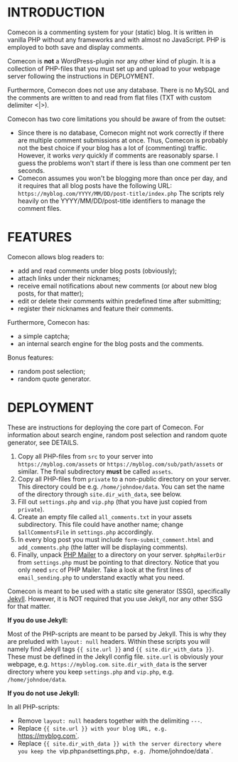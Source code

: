 # INTRODUCTION

Comecon is a commenting system for your (static) blog. It is written in vanilla
PHP without any frameworks and with almost no JavaScript. PHP is employed to
both save and display comments.

Comecon is **not** a WordPress-plugin nor any other kind of plugin. It is
a collection of PHP-files that you must set up and upload to your webpage
server following the instructions in DEPLOYMENT.

Furthermore, Comecon does not use any database.  There is no MySQL and the
comments are written to and read from flat files (TXT with custom delimiter
<|>).

Comecon has two core limitations you should be aware of from the outset:

* Since there is no database, Comecon might not work correctly if there are
  multiple comment submissions at once. Thus, Comecon is probably not the best
  choice if your blog has a lot of (commenting) traffic. However, it works
  *very* quickly if comments are reasonably sparse. I guess the problems won't
  start if there is less than one comment per ten seconds.
* Comecon assumes you won't be blogging more than once per day, and it requires
  that all blog posts have the following URL:
  `https://myblog.com/YYYY/MM/DD/post-title/index.php`  The scripts rely heavily
  on the YYYY/MM/DD/post-title identifiers to manage the comment files.



# FEATURES

Comecon allows blog readers to:

* add and read comments under blog posts (obviously);
* attach links under their nicknames;
* receive email notifications about new comments (or about new blog posts, for
  that matter);
* edit or delete their comments within predefined time after submitting;
* register their nicknames and feature their comments.

Furthermore, Comecon has:

* a simple captcha;
* an internal search engine for the blog posts and the comments.

Bonus features:

* random post selection;
* random quote generator.



# DEPLOYMENT

These are instructions for deploying the core part of Comecon. For information
about search engine, random post selection and random quote generator, see
DETAILS.

1. Copy all PHP-files from `src` to your server into
`https://myblog.com/assets` or `https://myblog.com/sub/path/assets` or similar.
The final subdirectory **must** be called `assets`.
2. Copy all PHP-files from `private` to a non-public directory on your server.
This directory could be e.g. `/home/johndoe/data`. You can set the name of the
directory through `site.dir_with_data`, see below.
3. Fill out `settings.php` and `vip.php` (that you have just copied from
`private`).
4. Create an empty file called `all_comments.txt` in your assets subdirectory.
This file could have another name; change `$allCommentsFile` in `settings.php`
accordingly.
5. In every blog post you must include `form-submit_comment.html` and
`add_comments.php` (the latter will be displaying comments).
6. Finally, unpack [PHP Mailer](https://github.com/PHPMailer/PHPMailer) to a
directory on your server. `$phpMailerDir` from `settings.php` must be pointing
to that directory. Notice that you only need `src` of PHP Mailer. Take a look at
the first lines of `email_sending.php` to understand exactly what you need.

Comecon is meant to be used with a static site generator (SSG), specifically
[Jekyll](https://jekyllrb.com/).  However, it is NOT required that you use
Jekyll, nor any other SSG for that matter.

**If you do use Jekyll:**

Most of the PHP-scripts are meant to be parsed by Jekyll. This is why they are
preluded with `layout: null` headers. Within these scripts you will namely find
Jekyll tags `{{ site.url }}` and `{{ site.dir_with_data }}`. These must be
defined in the Jekyll config file. `site.url` is obviously your webpage, e.g.
`https://myblog.com`.  `site.dir_with_data` is the server directory where you
keep `settings.php` and `vip.php`, e.g. `/home/johndoe/data`.

**If you do not use Jekyll:**

In all PHP-scripts:

* Remove `layout: null` headers together with the delimiting `---`.
* Replace `{{ site.url }} with your blog URL, e.g. `https://myblog.com`.
* Replace `{{ site.dir_with_data }} with the server directory where you keep the
  `vip.php` and `settings.php`, e.g. `/home/johndoe/data`.



